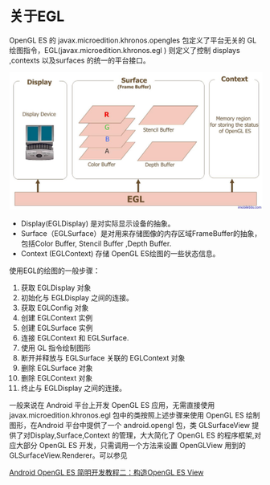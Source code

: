 # 关于EGL  
  
OpenGL ES 的 javax.microedition.khronos.opengles 包定义了平台无关的 GL 绘图指令，EGL(javax.microedition.khronos.egl )
则定义了控制 displays ,contexts 以及surfaces 的统一的平台接口。

![](images/44.png)

* Display(EGLDisplay) 是对实际显示设备的抽象。
* Surface（EGLSurface）是对用来存储图像的内存区域FrameBuffer的抽象，包括Color Buffer, Stencil Buffer ,Depth Buffer.
* Context (EGLContext) 存储 OpenGL ES绘图的一些状态信息。  

使用EGL的绘图的一般步骤：

1. 获取 EGLDisplay 对象
2. 初始化与 EGLDisplay 之间的连接。
3. 获取 EGLConfig 对象
4. 创建 EGLContext 实例
5. 创建 EGLSurface 实例
6. 连接 EGLContext 和 EGLSurface.
7. 使用 GL 指令绘制图形
8. 断开并释放与 EGLSurface 关联的 EGLContext 对象
9. 删除 EGLSurface 对象
10. 删除 EGLContext 对象
11. 终止与 EGLDisplay 之间的连接。  

一般来说在 Android 平台上开发 OpenGL ES 应用，无需直接使用javax.microedition.khronos.egl 包中的类按照上述步骤来使用 OpenGL ES 绘制图形，在Android 平台中提供了一个 android.opengl 包，类 GLSurfaceView 提供了对Display,Surface,Context 的管理，大大简化了 OpenGL ES 的程序框架,对应大部分 OpenGL ES 开发，只需调用一个方法来设置 OpenGLView 用到的 GLSurfaceView.Renderer。可以参见

[Android OpenGL ES 简明开发教程二：构造OpenGL ES View](http://www.imobilebbs.com/wordpress/archives/1508)